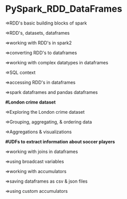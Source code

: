 # PySpark_RDD_DataFrames
=>RDD's basic building blocks of spark

=>RDD's, datasets, dataframes

=>working with RDD's in spark2

=>converting RDD's to dataframes

=>working with complex datatypes in dataframes

=>SQL context

=>accessing RDD's in dataframes

=>spark dataframes and pandas dataframes

**#London crime dataset**

=>Exploring the London crime dataset

=>Grouping, aggregating, & ordering data

=>Aggregations & visualizations

**#UDFs to extract information about soccer players**

=>working with joins in dataframes

=>using broadcast variables

=>working with accumulators

=>saving dataframes as csv & json files

=>using custom accumulators
